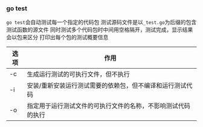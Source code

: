### go test

`go test`会自动测试每一个指定的代码包
测试源码文件是以`_test.go`为后缀的包含测试函数的源文件
同时测试多个代码包时中间用空格隔开，测试完成，显示结果会以包来区分
打印出每个包的测试概要信息

选项  | 作用
------|---------
-c    | 生成运行测试的可执行文件，但不执行
-i    | 安装/重新安装运行测试需要的依赖包，但不编译和运行测试代码
-o    | 指定用于运行测试文件的可执行文件的名称，不影响测试代码的执行

